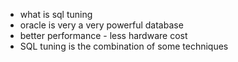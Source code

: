 - what is sql tuning
- oracle is very a very powerful database
- better performance - less hardware cost
- SQL tuning is the combination of some techniques
